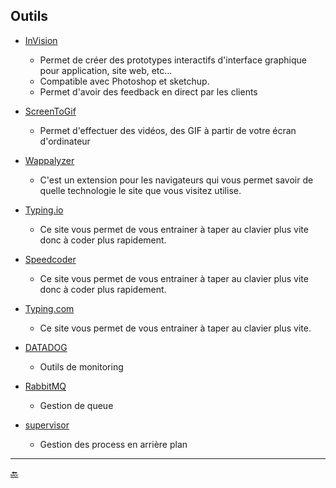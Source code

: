 ## Outils

- [InVision](https://www.invisionapp.com)

    - Permet de créer des prototypes interactifs d'interface graphique pour application, site web, etc...
    - Compatible avec Photoshop et sketchup.
    - Permet d'avoir des feedback en direct par les clients


- [ScreenToGif](http://www.screentogif.com/)

    - Permet d'effectuer des vidéos, des GIF à partir de votre écran d'ordinateur


- [Wappalyzer](https://wappalyzer.com/download)

    - C'est un extension pour les navigateurs qui vous permet savoir de quelle technologie le site que vous visitez utilise.
    
- [Typing.io](https://typing.io/)

    - Ce site vous permet de vous entrainer à taper au clavier plus vite donc à coder plus rapidement.
    
- [Speedcoder](http://www.speedcoder.net/)

    - Ce site vous permet de vous entrainer à taper au clavier plus vite donc à coder plus rapidement.
    
- [Typing.com](https://www.typing.com/student/lessons/384/paragraph-practice)

    - Ce site vous permet de vous entrainer à taper au clavier plus vite.
    
- [DATADOG](https://www.datadoghq.com/)

    - Outils de monitoring
    
- [RabbitMQ](https://www.rabbitmq.com/)

    - Gestion de queue
    
- [supervisor](http://supervisord.org/)

    - Gestion des process en arrière plan
    



---

[:back:](../compilateur/compilateur.md)

